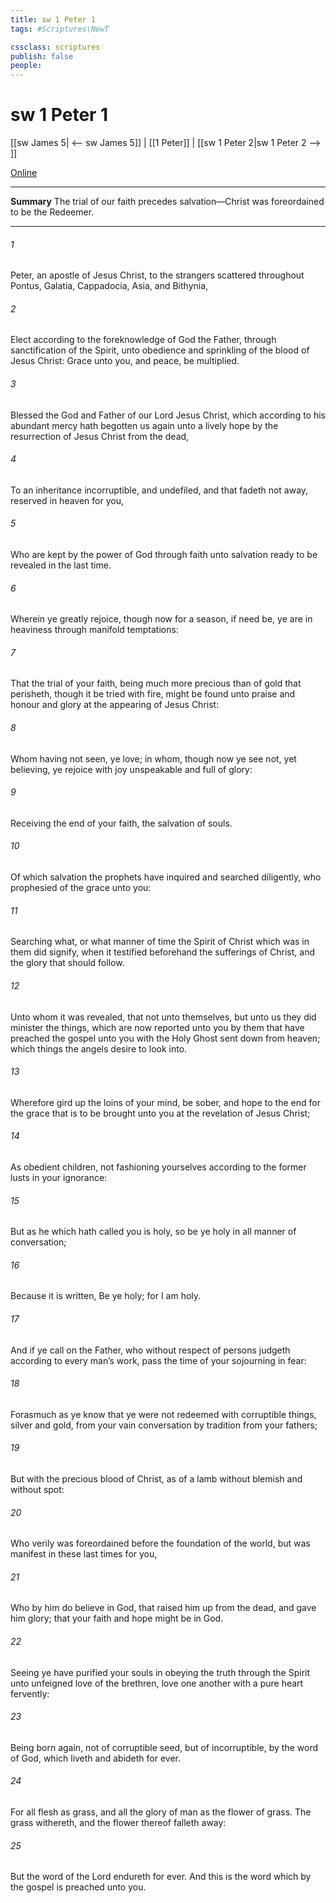 ```yaml
---
title: sw 1 Peter 1
tags: #Scriptures\NewT

cssclass: scriptures
publish: false
people:
---
```


# sw 1 Peter 1
[[sw James 5| <-- sw James 5]] | [[1 Peter]] | [[sw 1 Peter 2|sw 1 Peter 2 --> ]]

[Online](https://churchofjesuschrist.org/study/scriptures/nt/1-pet/1?lang=eng)

---
__Summary__
The trial of our faith precedes salvation—Christ was foreordained to be the Redeemer.

---
###### 1 
Peter, an apostle of Jesus Christ, to the strangers scattered throughout Pontus, Galatia, Cappadocia, Asia, and Bithynia,

###### 2 
Elect according to the foreknowledge of God the Father, through sanctification of the Spirit, unto obedience and sprinkling of the blood of Jesus Christ: Grace unto you, and peace, be multiplied.

###### 3 
Blessed  the God and Father of our Lord Jesus Christ, which according to his abundant mercy hath begotten us again unto a lively hope by the resurrection of Jesus Christ from the dead,

###### 4 
To an inheritance incorruptible, and undefiled, and that fadeth not away, reserved in heaven for you,

###### 5 
Who are kept by the power of God through faith unto salvation ready to be revealed in the last time.

###### 6 
Wherein ye greatly rejoice, though now for a season, if need be, ye are in heaviness through manifold temptations:

###### 7 
That the trial of your faith, being much more precious than of gold that perisheth, though it be tried with fire, might be found unto praise and honour and glory at the appearing of Jesus Christ:

###### 8 
Whom having not seen, ye love; in whom, though now ye see  not, yet believing, ye rejoice with joy unspeakable and full of glory:

###### 9 
Receiving the end of your faith,  the salvation of  souls.

###### 10 
Of which salvation the prophets have inquired and searched diligently, who prophesied of the grace  unto you:

###### 11 
Searching what, or what manner of time the Spirit of Christ which was in them did signify, when it testified beforehand the sufferings of Christ, and the glory that should follow.

###### 12 
Unto whom it was revealed, that not unto themselves, but unto us they did minister the things, which are now reported unto you by them that have preached the gospel unto you with the Holy Ghost sent down from heaven; which things the angels desire to look into.

###### 13 
Wherefore gird up the loins of your mind, be sober, and hope to the end for the grace that is to be brought unto you at the revelation of Jesus Christ;

###### 14 
As obedient children, not fashioning yourselves according to the former lusts in your ignorance:

###### 15 
But as he which hath called you is holy, so be ye holy in all manner of conversation;

###### 16 
Because it is written, Be ye holy; for I am holy.

###### 17 
And if ye call on the Father, who without respect of persons judgeth according to every man’s work, pass the time of your sojourning  in fear:

###### 18 
Forasmuch as ye know that ye were not redeemed with corruptible things,  silver and gold, from your vain conversation  by tradition from your fathers;

###### 19 
But with the precious blood of Christ, as of a lamb without blemish and without spot:

###### 20 
Who verily was foreordained before the foundation of the world, but was manifest in these last times for you,

###### 21 
Who by him do believe in God, that raised him up from the dead, and gave him glory; that your faith and hope might be in God.

###### 22 
Seeing ye have purified your souls in obeying the truth through the Spirit unto unfeigned love of the brethren,  love one another with a pure heart fervently:

###### 23 
Being born again, not of corruptible seed, but of incorruptible, by the word of God, which liveth and abideth for ever.

###### 24 
For all flesh  as grass, and all the glory of man as the flower of grass. The grass withereth, and the flower thereof falleth away:

###### 25 
But the word of the Lord endureth for ever. And this is the word which by the gospel is preached unto you.

